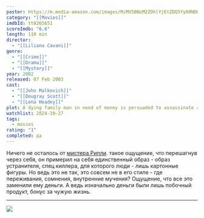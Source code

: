 ```yaml
---
poster: https://m.media-amazon.com/images/M/MV5BNzM2ZDhlYjEtZDQ5Yy00NDU5LTk0NjEtNTg1OTdmNmEyNTZjXkEyXkFqcGc@._V1_SX300.jpg
category: "[[Movies]]"
imdbId: tt0265651
scoreImdb: "6.6"
length: 110 min
director:
  - "[[Liliana Cavani]]"
genre:
  - "[[Crime]]"
  - "[[Drama]]"
  - "[[Mystery]]"
year: 2002
released: 07 Feb 2003
cast:
  - "[[John Malkovich]]"
  - "[[Dougray Scott]]"
  - "[[Lena Headey]]"
plot: A dying family man in need of money is persuaded to assassinate a European crime boss.
watchlist: 2024-10-27
tags:
  - movies
rating: "1"
completed: да
---
```

Ничего не осталось от [мистера Рипли](Кино/Талантливый%20мистер%20Рипли.md). такое ощущение, что перешагнув через себя, он примерил на себя единственный образ - образ устранителя, спец киллера, для которого люди - лишь картонные фигуры. Но ведь это не так, это совсем не в его стиле - где переживания, сомнения, внутренние мучения? Ощущение, что все это заменили ему деньги. А ведь изначально деньги были лишь побочный продукт, бонус за чужую жизнь.

---
![](https://m.media-amazon.com/images/M/MV5BNzM2ZDhlYjEtZDQ5Yy00NDU5LTk0NjEtNTg1OTdmNmEyNTZjXkEyXkFqcGc@._V1_SX300.jpg)